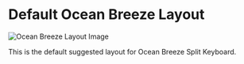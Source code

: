 # Default Ocean Breeze Layout

![Ocean Breeze Layout Image](https://i.imgur.com/cXGLDVQ.png)

This is the default suggested layout for Ocean Breeze Split Keyboard.
